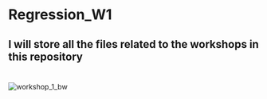 # Regression_W1

## I will store all the files related to the workshops in this repository
#
#



![workshop_1_bw](https://user-images.githubusercontent.com/16159696/31791376-5f796f42-b4e6-11e7-9c81-cf041b6fbe94.png)
